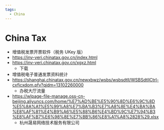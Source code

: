 ```yaml
---
tags:
  - China
---
```


# China Tax

- 增值税发票开票软件（税务 UKey 版）
- https://inv-veri.chinatax.gov.cn/index.html
- https://inv-veri.chinatax.gov.cn/xgxz.html
  - 下载
- 增值税电子普通发票资料统计
- https://shanghai.chinatax.gov.cn/newxbwz/wsbs/wsbsdtll/WSBSdtllCtrl-cxfjcxdom.pfv?qjdm=13102260000
  - 办税大厅流量
- https://wlpage-file-manage.oss-cn-beijing.aliyuncs.com/home/%E7%AD%BE%E5%90%8D%E6%9C%8D%E5%8A%A1%E5%99%A8%E7%BA%B3%E7%A8%8E%E4%BA%BA%E8%AF%81%E4%B9%A6%E5%88%B6%E4%BD%9C%E7%94%B3%E8%AF%B7%E6%98%8E%E7%BB%86%E8%A1%A8%2828%29.xlsx
  - 杭州晟易网络技术服务有限公司
